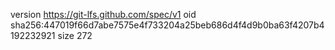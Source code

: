 version https://git-lfs.github.com/spec/v1
oid sha256:447019f66d7abe7575e4f733204a25beb686d4f4d9b0ba63f4207b4192232921
size 272
